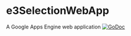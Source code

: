# e3SelectionWebApp
A Google Apps Engine web application
[![GoDoc](https://godoc.org/github.com/sunkink29/e3webapp?status.svg)](https://godoc.org/github.com/sunkink29/e3webapp)
